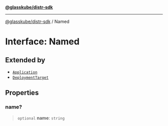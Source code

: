 [**@glasskube/distr-sdk**](../README.md)

---

[@glasskube/distr-sdk](../README.md) / Named

# Interface: Named

## Extended by

- [`Application`](Application.md)
- [`DeploymentTarget`](DeploymentTarget.md)

## Properties

### name?

> `optional` **name**: `string`
